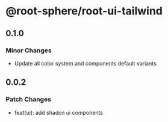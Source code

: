 # @root-sphere/root-ui-tailwind

## 0.1.0

### Minor Changes

- Update all color system and components default variants

## 0.0.2

### Patch Changes

- feat(ui): add shadcn ui components
